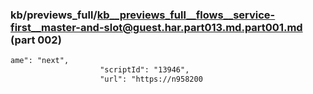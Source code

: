 ### kb/previews_full/kb__previews_full__flows__service-first__master-and-slot@guest.har.part013.md.part001.md (part 002)

```md
ame": "next",
                    "scriptId": "13946",
                    "url": "https://n958200
```

```
